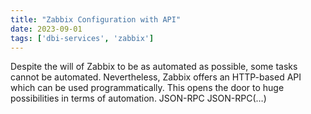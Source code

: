```yaml
---
title: "Zabbix Configuration with API"
date: 2023-09-01
tags: ['dbi-services', 'zabbix']
---
```

Despite the will of Zabbix to be as automated as possible, some tasks cannot be automated. Nevertheless, Zabbix offers an HTTP-based API which can be used programmatically. This opens the door to huge possibilities in terms of automation. JSON-RPC JSON-RPC(…)